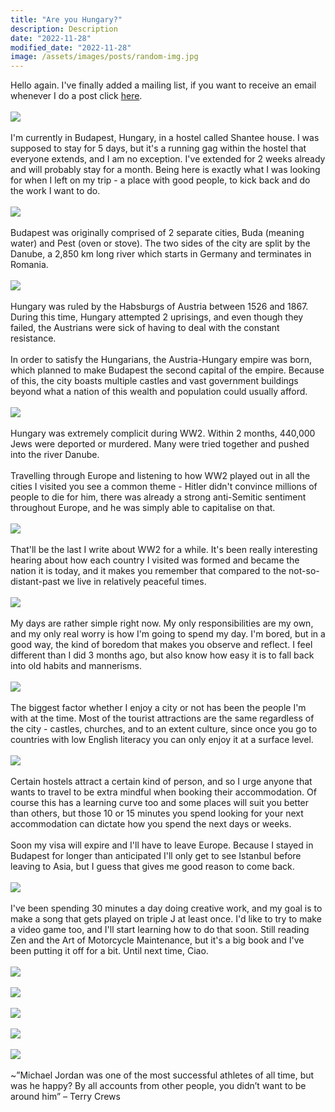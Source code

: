 ```yaml
---
title: "Are you Hungary?"
description: Description
date: "2022-11-28"
modified_date: "2022-11-28"
image: /assets/images/posts/random-img.jpg
---
```

Hello again. I've finally added a mailing list, if you want to receive an email whenever I do a post click [here](https://too-long-didnt-read.au/mailing-list/index.html). 
\
\
![](/assets/images/posts/post-09/museum.jpg)
\
\
I'm currently in Budapest, Hungary, in a hostel called Shantee house. I was supposed to stay for 5 days, but it's a running gag within the hostel that everyone extends, and I am no exception. I've extended for 2 weeks already and will probably stay for a month. Being here is exactly what I was looking for when I left on my trip - a place with good people, to kick back and do the work I want to do.
\
\
![](/assets/images/posts/post-09/govhouse2.jpg)
\
\
Budapest was originally comprised of 2 separate cities, Buda (meaning water) and Pest (oven or stove). The two sides of the city are split by the Danube, a 2,850 km long river which starts in Germany and terminates in Romania.
\
\
![](/assets/images/posts/post-09/house.jpg)
\
\
Hungary was ruled by the Habsburgs of Austria between 1526 and 1867. During this time, Hungary attempted 2 uprisings, and even though they failed, the Austrians were sick of having to deal with the constant resistance.
\
\
In order to satisfy the Hungarians, the Austria-Hungary empire was born, which planned to make Budapest the second capital of the empire. Because of this, the city boasts multiple castles and vast government buildings beyond what a nation of this wealth and population could usually afford.
\
\
![](/assets/images/posts/post-09/govhouse.jpg)
\
\
Hungary was extremely complicit during WW2. Within 2 months, 440,000 Jews were deported or murdered. Many were tried together and pushed into the river Danube.
\
\
 Travelling through Europe and listening to how WW2 played out in all the cities I visited you see a common theme - Hitler didn't convince millions of people to die for him, there was already a strong anti-Semitic sentiment throughout Europe, and he was simply able to capitalise on that. 
\
\
![](/assets/images/posts/post-09/statue.jpg)
\
\
That'll be the last I write about WW2 for a while. It's been really interesting hearing about how each country I visited was formed and became the nation it is today, and it makes you remember that compared to the not-so-distant-past we live in relatively peaceful times.
\
\
![](/assets/images/posts/post-09/lift.jpg)
\
\
My days are rather simple right now. My only responsibilities are my own, and my only real worry is how I'm going to spend my day. I'm bored, but in a good way, the kind of boredom that makes you observe and reflect. I feel different than I did 3 months ago, but also know how easy it is to fall back into old habits and mannerisms.
\
\
![](/assets/images/posts/post-09/culture.jpg)
\
\
The biggest factor whether I enjoy a city or not has been the people I'm with at the time. Most of the tourist attractions are the same regardless of the city - castles, churches, and to an extent culture, since once you go to countries with low English literacy you can only enjoy it at a surface level.
\
\
![](/assets/images/posts/post-09/fam.jpg)
\
\
 Certain hostels attract a certain kind of person, and so I urge anyone that wants to travel to be extra mindful when booking their accommodation. Of course this has a learning curve too and some places will suit you better than others, but those 10 or 15 minutes you spend looking for your next accommodation can dictate how you spend the next days or weeks.
\
\
Soon my visa will expire and I'll have to leave Europe. Because I stayed in Budapest for longer than anticipated I'll only get to see Istanbul before leaving to Asia, but I guess that gives me good reason to come back.
\
\
![](/assets/images/posts/post-09/food.jpg)
\
\
 I've been spending 30 minutes a day doing creative work, and my goal is to make a song that gets played on triple J at least once. I'd like to try to make a video game too, and I'll start learning how to do that soon. Still reading Zen and the Art of Motorcycle Maintenance, but it's a big book and I've been putting it off for a bit. Until next time, Ciao.
\
\
![](/assets/images/posts/post-09/bridge.jpg)
\
\
![](/assets/images/posts/post-09/meme.jpg)
\
\
![](/assets/images/posts/post-09/room.jpg)
\
\
![](/assets/images/posts/post-09/street.jpg)
\
\
![](/assets/images/posts/post-09/urbex.jpg)
\
\
~”Michael Jordan was one of the most successful athletes of all time, but was he happy? By all accounts from other people, you didn’t want to be around him” – Terry Crews